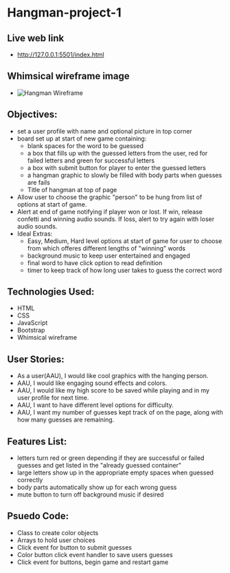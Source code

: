 # Hangman-project-1

## Live web link
* http://127.0.0.1:5501/index.html

## Whimsical wireframe image
* ![Hangman Wireframe](https://whimsical.com/XYUwGPg6bei5FqqfFAaLWX)

## Objectives:
* set a user profile with name and optional picture in top corner
* board set up at start of new game containing:
  *  blank spaces for the word to be guessed
  *  a box that fills up with the guessed letters from the user, red for failed letters and green for successful letters
  *  a box with submit button for player to enter the guessed letters
  *  a hangman graphic to slowly be filled with body parts when guesses are fails
  *  Title of hangman at top of page
* Allow user to choose the graphic "person" to be hung from list of options at start of game. 
* Alert at end of game notifying if player won or lost. If win, release confetti and winning audio sounds. If loss, alert to try again with loser audio sounds.
* Ideal Extras:
    * Easy, Medium, Hard level options at start of game for user to choose from which offeres different lengths of "winning" words
    * background music to keep user entertained and engaged
    * final word to have click option to read definition
    * timer to keep track of how long user takes to guess the correct word

## Technologies Used:
* HTML
* CSS
* JavaScript
* Bootstrap
* Whimsical wireframe


## User Stories:
* As a user(AAU), I would like cool graphics with the hanging person.
* AAU, I would like engaging sound effects and colors.
* AAU, I would like my high score to be saved while playing and in my user profile for next time.
* AAU, I want to have different level options for difficulty. 
* AAU, I want my number of guesses kept track of on the page, along with how many guesses are remaining.

## Features List:
* letters turn red or green depending if they are successful or failed guesses and get listed in the "already guessed container"
* large letters show up in the appropriate empty spaces when guessed correctly
* body parts automatically show up for each wrong guess
* mute button to turn off background music if desired

## Psuedo Code:
* Class to create color objects
* Arrays to hold user choices
* Click event for button to submit guesses
* Color button click event handler to save users guesses
* Click event for buttons, begin game and restart game